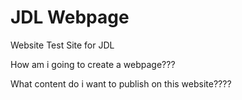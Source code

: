 # JDL Webpage
Website Test Site for JDL


How am i going to create a webpage???

What content do i want to publish on this website????
